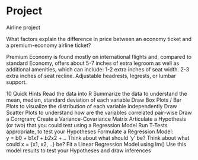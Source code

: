# Project
Airline project

What factors explain the difference in price between an economy ticket and a premium-economy airline ticket?

Premium Economy is found mostly on international flights and, compared to standard Economy, offers about 5-7 inches of extra legroom as 
well as additional amenities, which can include: 1-2 extra inches of seat width. 2-3 extra inches of seat recline. Adjustable headrests, 
legrests, or lumbar support.

10 Quick Hints
Read the data into R
Summarize the data to understand the mean, median, standard deviation of  each variable
Draw Box Plots / Bar Plots to visualize the distribution of each variable independently
Draw Scatter Plots to understand how are the variables correlated pair-wise
Draw a Corrgram; Create a Variance-Covariance Matrix
Articulate a Hypothesis (or two) that you could test using a Regression Model
Run T-Tests appropriate, to test your Hypotheses
Formulate a Regression Model:  
y = b0 + b1*x1 + b2*x2 + ..
Think about what should ‘y’ be?
Think about what could x = {x1, x2, ..} be?
Fit a Linear Regression Model using lm()
Use this model results to test your Hypotheses and draw inferences
